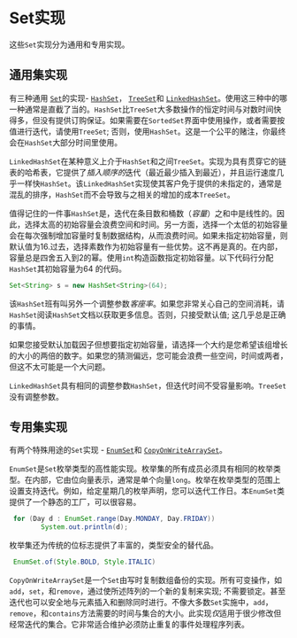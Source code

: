 # Set实现

这些`Set`实现分为通用和专用实现。

## 通用集实现

有三种通用 [`Set`](https://docs.oracle.com/javase/8/docs/api/java/util/Set.html)的实现- [`HashSet`](https://docs.oracle.com/javase/8/docs/api/java/util/HashSet.html)， [`TreeSet`](https://docs.oracle.com/javase/8/docs/api/java/util/TreeSet.html)和 [`LinkedHashSet`](https://docs.oracle.com/javase/8/docs/api/java/util/LinkedHashSet.html)。使用这三种中的哪一种通常是直截了当的。`HashSet`比`TreeSet`大多数操作的恒定时间与对数时间快得多，但没有提供订购保证。如果需要在`SortedSet`界面中使用操作，或者需要按值进行迭代，请使用`TreeSet`; 否则，使用`HashSet`。这是一个公平的赌注，你最终会在`HashSet`大部分时间里使用。

`LinkedHashSet`在某种意义上介于`HashSet`和之间`TreeSet`。实现为具有贯穿它的链表的哈希表，它提供了*插入顺序的*迭代（最近最少插入到最近），并且运行速度几乎一样快`HashSet`。该`LinkedHashSet`实现使其客户免于提供的未指定的，通常是混乱的排序，`HashSet`而不会导致与之相关的增加的成本`TreeSet`。

值得记住的一件事`HashSet`是，迭代在条目数和桶数（*容量*）之和中是线性的。因此，选择太高的初始容量会浪费空间和时间。另一方面，选择一个太低的初始容量会在每次强制增加容量时复制数据结构，从而浪费时间。如果未指定初始容量，则默认值为16.过去，选择素数作为初始容量有一些优势。这不再是真的。在内部，容量总是四舍五入到2的幂。使用`int`构造函数指定初始容量。以下代码行分配`HashSet`其初始容量为64 的代码。

```java
Set<String> s = new HashSet<String>(64);
```

该`HashSet`班有叫另外一个调整参数*客座率*。如果您非常关心自己的空间消耗，请`HashSet`阅读`HashSet`文档以获取更多信息。否则，只接受默认值; 这几乎总是正确的事情。

如果您接受默认加载因子但想要指定初始容量，请选择一个大约是您希望该组增长的大小的两倍的数字。如果您的猜测偏远，您可能会浪费一些空间，时间或两者，但这不太可能是一个大问题。

`LinkedHashSet`具有相同的调整参数`HashSet`，但迭代时间不受容量影响。`TreeSet`没有调整参数。

## 专用集实现

有两个特殊用途的`Set`实现 - [`EnumSet`](https://docs.oracle.com/javase/8/docs/api/java/util/EnumSet.html)和 [`CopyOnWriteArraySet`](https://docs.oracle.com/javase/8/docs/api/java/util/concurrent/CopyOnWriteArraySet.html)。

`EnumSet`是`Set`枚举类型的高性能实现。枚举集的所有成员必须具有相同的枚举类型。在内部，它由位向量表示，通常是单个向量`long`。枚举在枚举类型的范围上设置支持迭代。例如，给定星期几的枚举声明，您可以迭代工作日。本`EnumSet`类提供了一个静态的工厂，可以很容易。

```java
 for (Day d : EnumSet.range(Day.MONDAY, Day.FRIDAY))
        System.out.println(d);
```

枚举集还为传统的位标志提供了丰富的，类型安全的替代品。

```java
 EnumSet.of(Style.BOLD, Style.ITALIC)
```

`CopyOnWriteArraySet`是一个`Set`由写时复制数组备份的实现。所有可变操作，如`add`，`set`，和`remove`，通过使所述阵列的一个新的复制来实现; 不需要锁定。甚至迭代也可以安全地与元素插入和删除同时进行。不像大多数`Set`实施中，`add`，`remove`，和`contains`方法需要的时间与集合的大小。此实现*仅*适用于很少修改但经常迭代的集合。它非常适合维护必须防止重复的事件处理程序列表。